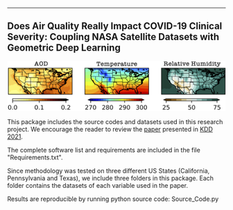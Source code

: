 ----------------------------------------------------------------------------
Does Air Quality Really Impact COVID-19 Clinical Severity:
Coupling NASA Satellite Datasets with Geometric Deep Learning
----------------------------------------------------------------------------

![alt text](https://github.com/Covid-19-papers/Does-Air-Quality-Really-Impact-COVID-19-Clinical-Severity/blob/main/Atmospheric_Variables.png?raw=true)

This package includes the source codes and datasets used in this research project. We encourage the reader to review the [paper](https://doi.org/10.1145/3447548.3467207) presented in [KDD 2021](https://kdd.org/kdd2021/).

The complete software list and requirements are included in the file "Requirements.txt".

Since methodology was tested on three different US States (California, Pennsylvania and Texas), we include three folders in this package. Each folder contains the datasets of each variable used in the paper.

Results are reproducible by running python source code: Source_Code.py



